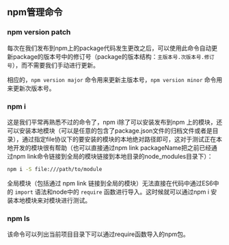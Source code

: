 ## npm管理命令

### npm version patch

每次在我们发布到npm上的package代码发生更改之后，可以使用此命令自动更新package的版本号中的修订号（package的版本结构：`主版本号.次版本号.修订号`），而不需要我们手动进行更新。

相应的，`npm version major` 命令用来更新主版本号，`npm version minor` 命令用来更新次版本号。

### npm i

这是我们平常再熟悉不过的命令了，npm i除了可以安装发布到npm 上的模块，还可以安装本地模块（可以是任意的包含了package.json文件的归档文件或者是目录），通过指定file协议下的要安装的模块的本地绝对路径即可，这对于测试正在本地开发的模块很有帮助（也可以直接通过npm link packageName把之前已经通过npm link命令链接到全局的模块链接到本地目录的node_modules目录下）：

```bash
npm i -S file:///path/to/module
```

全局模块（包括通过 npm link 链接到全局的模块）无法直接在代码中通过ES6中的 `import` 语法和node中的 `require` 函数进行导入。这时候就可以通过npm i 安装本地模块来对模块进行测试。

### npm ls

该命令可以列出当前项目目录下可以通过require函数导入的npm包。

